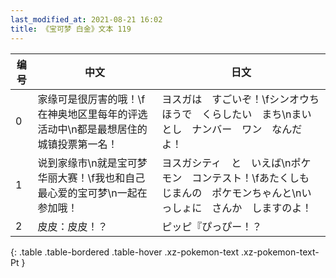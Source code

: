 ```yaml
---
last_modified_at: 2021-08-21 16:02
title: 《宝可梦 白金》文本 119
---
```

| 编号 | 中文 | 日文 |
| ---- | ---- | ---- |
| 0 | 家缘可是很厉害的哦！\f在神奥地区里每年的评选活动中\n都是最想居住的城镇投票第一名！ | ヨスガは　すごいぞ！\fシンオウちほうで　くらしたい　まち\nまいとし　ナンバー　ワン　なんだよ！ |
| 1 | 说到家缘市\n就是宝可梦华丽大赛！\f我也和自己最心爱的宝可梦\n一起在参加哦！ | ヨスガシティ　と　いえば\nポケモン　コンテスト！\fあたくしも　じまんの　ポケモンちゃんと\nいっしょに　さんか　しますのよ！ |
| 2 | 皮皮：皮皮！？ | ピッピ『ぴっぴー！？ |
{: .table .table-bordered .table-hover .xz-pokemon-text .xz-pokemon-text-Pt }